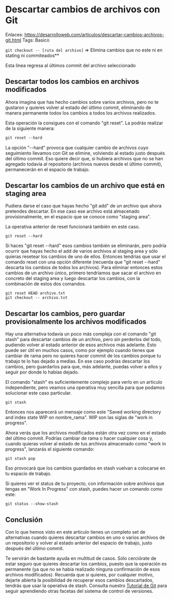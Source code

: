 # Descartar cambios de archivos con Git

Enlaces: https://desarrolloweb.com/articulos/descartar-cambios-archivos-git.html
Tags: Basico

`git checkout -- [ruta del archivo]` ⇒ Elimina cambios que no este ni en stating ni commiteados**

Esta linea regresa al últimos commit del archivo seleccionado

## Descartar todos los cambios en archivos modificados

Ahora imagina que has hecho cambios sobre varios archivos, pero no te gustaron y quieres volver al estado del último commit, eliminando de manera permanente todos los cambios a todos los archivos realizados.

Esta operación la consigues con el comando "git reset". La podrás realizar de la siguiente manera:

```markdown
git reset --hard
```

La opción "--hard" provoca que cualquier cambio de archivos cuyo seguimiento llevamos con Git se elimine, volviendo al estado justo después del último commit. Eso quiere decir que, si hubiera archivos que no se han agregado todavía al repositorio (archivos nuevos desde el último commit), permanecerán en el espacio de trabajo.

## Descartar los cambios de un archivo que está en staging area

Pudiera darse el caso que hayas hecho "git add" de un archivo que ahora pretendes descartar. En ese caso ese archivo está almacenado provisionalmente, en el espacio que se conoce como "staging area".

La operativa anterior de reset funcionará también en este caso.

```
git reset --hard
```

Si haces "git reset --hard" esos cambios también se eliminarán, pero podría ocurrir que hayas hecho el add de varios archivos al staging area y sólo quieras resetear los cambios de uno de ellos. Entonces tendrías que usar el comando reset con una opción diferente (recuerda que "git reset --hard" descarta los cambios de todos los archivos). Para eliminar entonces estos cambios de un archivo único, primero tendríamos que sacar el archivo en concreto del staging area y luego descartar los cambios, con la combinación de estos dos comandos.

```
git reset HEAD archivo.txt
git checkout -- archivo.txt
```

## Descartar los cambios, pero guardar provisionalmente los archivos modificados

Hay una alternativa todavía un poco más compleja con el comando "git stash" para descartar cambios de un archivo, pero sin perderlos del todo, pudiendo volver al estado anterior de esos archivos más adelante. Esto puede ser útil en muchos casos, como por ejemplo cuando tienes que cambiar de rama pero no quieres hacer commit de los cambios porque tu trabajo te lo has dejado a medias. En ese caso podrías descartar los cambios, pero guardarlos para que, más adelante, puedas volver a ellos y seguir por donde lo habías dejado.

El comando "stash" es suficientemente complejo para verlo en un artículo independiente, pero veamos una operativa muy sencilla para que podamos solucionar este caso particular.

```
git stash
```

Entonces nos aparecerá un mensaje como este "Saved working directory and index state WIP on nombre_rama". WIP son las siglas de "work in progress".

Ahora verás que los archivos modificados están otra vez como en el estado del último commit. Podrías cambiar de rama o hacer cualquier cosa y, cuando quieras volver al estado de tus archivos almacenado como "work in progress", lanzarás el siguiente comando:

```
git stash pop
```

Eso provocará que los cambios guardados en stash vuelvan a colocarse en tu espacio de trabajo.

Si quieres ver el status de tu proyecto, con información sobre archivos que tengas en "Work In Progress" con stash, puedes hacer un comando como este:

```
git status --show-stash
```

## Conclusión

Con lo que hemos visto en este artículo tienes un completo set de alternativas cuando quieres descartar cambios en uno o varios archivos de un repositorio y volver al estado anterior del espacio de trabajo, justo después del último commit.

Te servirán de bastante ayuda en multitud de casos. Sólo cerciórate de estar seguro que quieres descartar los cambios, puesto que la operación es permanente (ya que no se había realizado ninguna confirmación de esos archivos modificados). Recuerda que si quieres, por cualquier motivo, dejarte abierta la posibilidad de recuperar esos cambios descartados, tendrás que usar la operativa de stash. Consulta nuestro [Tutorial de Git](https://desarrolloweb.com/manuales/manual-de-git.html) para seguir aprendiendo otras facetas del sistema de control de versiones.